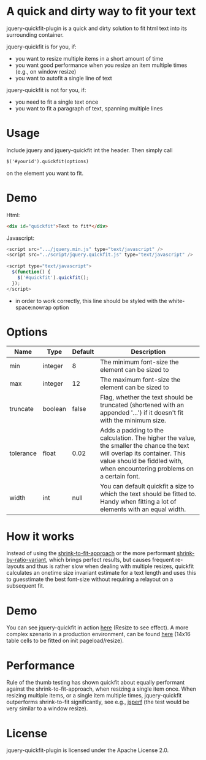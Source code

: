 A quick and dirty way to fit your text
======================================
jquery-quickfit-plugin is a quick and dirty solution to fit html text into its surrounding container. 

jquery-quickfit is for you, if:

* you want to resize multiple items in a short amount of time
* you want good performance when you resize an item multiple times (e.g., on window resize)
* you want to autofit a single line of text

jquery-quickfit is not for you, if:

* you need to fit a single text once
* you want to fit a paragraph of text, spanning multiple lines

Usage
=====

Include jquery and jquery-quickfit int the header. 
Then simply call 

```html
$('#yourid').quickfit(options) 
```

on the element you want to fit.

Demo
====

Html:

```html
<div id="quickfit">Text to fit*</div>
```

Javascript:

```javascript
<script src=".../jquery.min.js" type="text/javascript" />
<script src="../script/jquery.quickfit.js" type="text/javascript" />
  
<script type="text/javascript">
  $(function() {
    $('#quickfit').quickfit();
  });
</script>
```
* in order to work correctly, this line should be styled with the white-space:nowrap option

Options
=======

<table>
  <thead>
    <tr>
      <th>Name</th>
      <th>Type</th>
      <th>Default</th>
      <th>Description</th>
    </tr>
  </thead>
  <tbody>
    <tr>
      <td>min</td>
      <td>integer
      <td>8
      <td>The minimum font-size the element can be sized to</td>
    </tr>
    <tr>
      <td>max</td>
      <td>integer</td>
      <td>12</td>
      <td>The maximum font-size the element can be sized to</td>
    </tr>
    <tr>
      <td>truncate</td>
      <td>boolean</td>
      <td>false</td>
      <td>Flag, whether the text should be truncated (shortened with an appended '...') if it doesn't fit with the minimum size.</td>
    </tr>
    <tr>
      <td>tolerance</td>
      <td>float</td>
      <td>0.02</td>
      <td>Adds a padding to the calculation. The higher the value, the smaller the chance the text will overlap its container. This value should be fiddled with, when encountering problems on a certain font.</td>
    </tr>
    <tr>
      <td>width</td>
      <td>int</td>
      <td>null</td>
      <td>You can default quickfit a size to which the text should be fitted to. Handy when fitting a lot of elements with an equal width.</td>
    </tr>
  </tbody>    
</table>


How it works
============
Instead of using the [shrink-to-fit-approach](http://stackoverflow.com/questions/687998/auto-size-dynamic-text-to-fill-fixed-size-container) or the more performant [shrink-by-ratio-variant](http://stackoverflow.com/a/10053366/1318800), 
which brings perfect results, but causes frequent re-layouts and thus is rather slow when dealing with multiple resizes,
quickfit calculates an onetime size invariant estimate for a text length and uses this to guesstimate the best
font-size without requiring a relayout on a subsequent fit.

Demo
====
You can see jquery-quickfit in action [here](http://chunksnbits.github.com/jquery-quickfit/) (Resize to see effect). A more complex szenario in a production environment, can be found [here](http://www.four-downs.com/livedrafts/13533) (14x16 table cells to be fitted on init pageload/resize).

Performance
===========
Rule of the thumb testing has shown quickfit about equally performant against the shrink-to-fit-approach, when resizing a single item once.
When resizing multiple items, or a single item multiple times, jquery-quickfit outperforms shrink-to-fit significantly, see e.g., [jsperf](http://jsperf.com/jquery-quickfit-single-item-demo/6) (the test would be very similar to a window resize).

License
=======
jquery-quickfit-plugin is licensed under the Apache License 2.0. 
